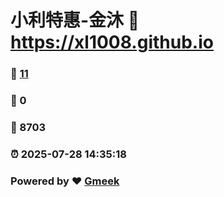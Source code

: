 # 小利特惠-金沐 :link: https://xl1008.github.io 
### :page_facing_up: [11](https://xl1008.github.io/tag.html) 
### :speech_balloon: 0 
### :hibiscus: 8703 
### :alarm_clock: 2025-07-28 14:35:18 
### Powered by :heart: [Gmeek](https://github.com/Meekdai/Gmeek)
